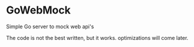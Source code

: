 # GoWebMock
Simple Go server to mock web api's

The code is not the best written, but it works. optimizations will come later.
